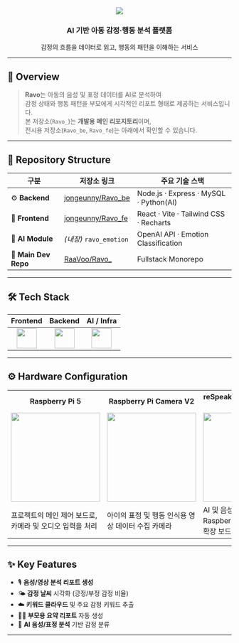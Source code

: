 <div align="center">
  <img src="https://capsule-render.vercel.app/api?type=waving&color=0:03aed2,100:feef0d&height=150&text=라보야%20놀자&fontColor=2d2d2d&fontSize=60&fontAlignY=40" />
  <h3>AI 기반 아동 감정·행동 분석 플랫폼</h3>
  <p>감정의 흐름을 데이터로 읽고, 행동의 패턴을 이해하는 서비스</p>
</div>

---

## 🧭 Overview

> **Ravo**는 아동의 음성 및 표정 데이터를 AI로 분석하여  
> 감정 상태와 행동 패턴을 부모에게 시각적인 리포트 형태로 제공하는 서비스입니다.  
> 본 저장소(`Ravo_`)는 **개발용 메인 리포지토리**이며,  
> 전시용 저장소(`Ravo_be`, `Ravo_fe`)는 아래에서 확인할 수 있습니다.

---

## 🧩 Repository Structure

| 구분 | 저장소 링크 | 주요 기술 스택 |
|------|--------------|----------------|
| ⚙️ **Backend** | [jongeunny/Ravo_be](https://github.com/jongeunny/Ravo_be) | Node.js · Express · MySQL · Python(AI) |
| 🎨 **Frontend** | [jongeunny/Ravo_fe](https://github.com/jongeunny/Ravo_fe) | React · Vite · Tailwind CSS · Recharts |
| 🧠 **AI Module** | *(내장)* `ravo_emotion` | OpenAI API · Emotion Classification |
| 🧩 **Main Dev Repo** | [RaaVoo/Ravo_](https://github.com/RaaVoo/Ravo_) | Fullstack Monorepo |

---

## 🛠️ Tech Stack

<div align="center">

| Frontend | Backend | AI / Infra |
|:---------:|:--------:|:-----------:|
| <img src="https://skillicons.dev/icons?i=react,vite,tailwind,js,html,css" height="45" /> | <img src="https://skillicons.dev/icons?i=nodejs,express,mysql,postman" height="45" /> | <img src="https://skillicons.dev/icons?i=python,raspberrypi,github" height="45" /> |

</div>

---

## ⚙️ Hardware Configuration

<div align="center">

<table>
  <tr>
    <th>Raspberry Pi 5</th>
    <th>Raspberry Pi Camera V2</th>
    <th>reSpeaker 2-Mics Pi HAT V2.0</th>
    <th>Raspberry Pi DAC Pro</th>
  </tr>
  <tr>
    <td><img src="https://github.com/user-attachments/assets/15b276fc-1acd-4a19-83df-93c33fea25dc" width="200"/></td>
    <td><img src="https://www.devicemart.co.kr/data/goods/1/2021/11/1077951_tmp_fec8135a266941e5f9cf8470be7c62016973view.png" width="200"/></td>
    <td><img src="https://www.devicemart.co.kr/data/collect_img/kind_0/fogoods/large/1383296_1.jpg" width="200"/></td>
    <td><img src="https://www.devicemart.co.kr/data/goods/1/2023/07/13237161_tmp_4f6c1d9e827c181b2c473cee474b378d4270view.png" width="200"/></td>
  </tr>
  <tr>
    <td>프로젝트의 메인 제어 보드로, 카메라 및 오디오 입력을 처리</td>
    <td>아이의 표정 및 행동 인식용 영상 데이터 수집 카메라</td>
    <td>AI 및 음성 애플리케이션용 Raspberry Pi용 듀얼 마이크 확장 보드</td>
    <td>음성 출력 품질 향상을 위한 고음질 DAC 모듈</td>
  </tr>
</table>

</div>

---

## ✨ Key Features

- 🎙 **음성/영상 분석 리포트 생성**
- 🌤 **감정 날씨** 시각화 (긍정/부정 감정 비율)
- ☁️ **키워드 클라우드** 및 주요 감정 키워드 추출
- 👩‍👧 **부모용 요약 리포트** 자동 생성
- 🧠 **AI 음성/표정 분석** 기반 감정 분류

---
